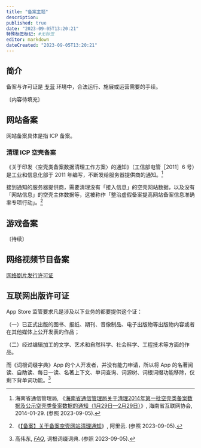 ```yaml
---
title: "备案主题"
description:
published: true
date: "2023-09-05T13:20:21"
特殊标签标记: #无标签
editor: markdown
dateCreated: "2023-09-05T13:20:21"
---
```


## 简介

备案与许可证是 [专营][] 环境中，合法运行、施展或运营需要的手续。

[专营]: https://zh.wikipedia.org/wiki/專營

〔内容待填充〕

## 网站备案

网站备案具体是指 ICP 备案。

### 清理 ICP 空壳备案

《关于印发〈空壳类备案数据清理工作方案〉的通知》（工信部电管［2011］6 号）是工业和信息化部于 2011 年编写，不断发给服务器提供商的通知。[^14031]

[^14031]: 海南省通信管理局, 《[海南省通信管理局关于清理2014年第一批空壳类备案数据及公示空壳类备案数据的通知（1月29日—2月29日）](https://web.archive.org/web/20160619112513/http://www.hiis.org.cn/show-11-403-1.html)》, 海南省互联网协会, 2014-01-29. (参照 2023-09-05).

接到通知的服务器提供商，需要清理没有「接入信息」的空壳网站数据，以及没有「网站信息」的空壳主体数据等，这被称作「整治虚假备案提高网站备案信息准确率专项行动」。[^01825]

[^01825]: 《[【备案】关于备案空壳网站清理通知](https://web.archive.org/web/20220630234939/https://help.aliyun.com/noticelist/articleid/6501825.html)》, 阿里云. (参照 2023-09-05).


## 游戏备案

〔待续〕

## 网络视频节目备案

[网络剧片发行许可证](/censorship/许可证/网络剧片发行许可证.md)

## 互联网出版许可证

App Store 监管要求凡是涉及以下业务的都要提供这个证：

（一）已正式出版的图书、报纸、期刊、音像制品、电子出版物等出版物内容或者在其他媒体上公开发表的作品；

（二）经过编辑加工的文学、艺术和自然科学、社会科学、工程技术等方面的作品。

而《词根词缀字典》App 的个人开发者，并没有能力申请，所以将 App 的名著阅读、自助读、每日一读、名著上下文、单词查询、词源树、词根词缀功能移除，仅剩下背单词功能。[^cwfaq]

[^cwfaq]: 高伟东, [_FAQ_](https://web.archive.org/web/20230312152402/http://dicts.cn/dictword20181/faq.html), 词根词缀词典. (参照 2023-09-05).
